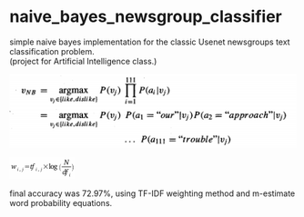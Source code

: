 # naive_bayes_newsgroup_classifier
simple naive bayes implementation for the classic Usenet newsgroups text classification problem.
<br>(project for Artificial Intelligence class.)

![probability equation image](equation.png "naive Bayes classification equation")

![tf-idf equation image](tfidf-equation.png "term frequency - inverse document frequency equation") 

final accuracy was 72.97%, using TF-IDF weighting method and m-estimate word probability equations.


